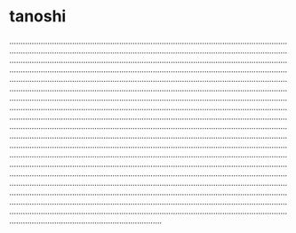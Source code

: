 # tanoshi

........................................................................................................................................................................................................................................................................................................................................................................................................................................................................................................................................................................................................................................................................................................................................................................................................................................................................................................................................................................................................................................................................................................................................................................................................................................................................................................................................................................................................................................................................................................................................................................................................................................................................................................................................................................................................................................................................................................................................................................................................................................................................................................................................................................................................................................................................................................................................................................................................................................................................................................................